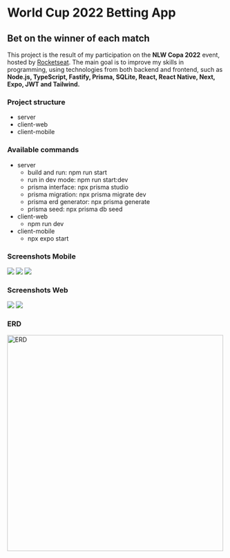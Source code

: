 # World Cup 2022 Betting App

## Bet on the winner of each match

This project is the result of my participation on the **NLW Copa 2022** event, hosted by [Rocketseat](https://rocketseat.com.br). The main goal is to improve my skills in programming, using technologies from both backend and frontend, such as **Node.js, TypeScript, Fastify, Prisma, SQLite, React, React Native, Next, Expo, JWT and Tailwind.**

### Project structure

- server
- client-web
- client-mobile

### Available commands

- server
  - build and run: npm run start
  - run in dev mode: npm run start:dev
  - prisma interface: npx prisma studio
  - prisma migration: npx prisma migrate dev
  - prisma erd generator: npx prisma generate
  - prisma seed: npx prisma db seed
- client-web
  - npm run dev
- client-mobile
  - npx expo start

### **Screenshots Mobile**

<img src="/client-mobile/assets/screenshots/mobile-login.png">

<img src="/client-mobile/assets/screenshots/mobile-new-pool.png">

<img src="/client-mobile/assets/screenshots/mobile-find-pool.png">

### **Screenshots Web**

<img src="/client-web/public/screenshot-pt.png">

<img src="/client-web/public/screenshot-en.png">

### **ERD**

<img src="/server/prisma/ERD.svg" alt="ERD" title="Database" width=500>
